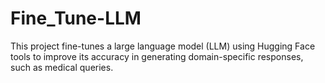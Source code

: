 # Fine_Tune-LLM
This project fine-tunes a large language model (LLM) using Hugging Face tools to improve its accuracy in generating domain-specific responses, such as medical queries.
